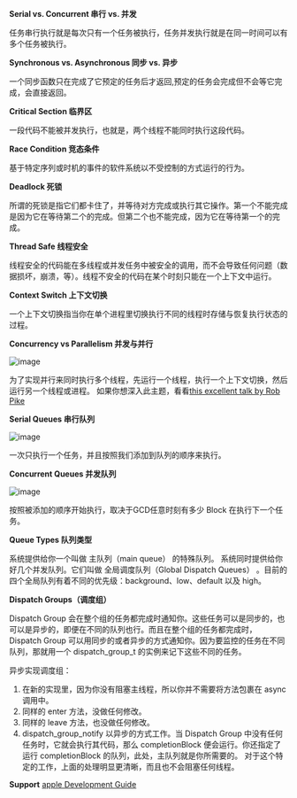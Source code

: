 **Serial vs. Concurrent 串行 vs. 并发**

任务串行执行就是每次只有一个任务被执行，任务并发执行就是在同一时间可以有多个任务被执行。

**Synchronous vs. Asynchronous 同步 vs. 异步**

一个同步函数只在完成了它预定的任务后才返回,预定的任务会完成但不会等它完成，会直接返回。

**Critical Section 临界区**

一段代码不能被并发执行，也就是，两个线程不能同时执行这段代码。

**Race Condition 竞态条件**

基于特定序列或时机的事件的软件系统以不受控制的方式运行的行为。

**Deadlock 死锁**

所谓的死锁是指它们都卡住了，并等待对方完成或执行其它操作。第一个不能完成是因为它在等待第二个的完成。但第二个也不能完成，因为它在等待第一个的完成。

**Thread Safe 线程安全**

线程安全的代码能在多线程或并发任务中被安全的调用，而不会导致任何问题（数据损坏，崩溃，等）。线程不安全的代码在某个时刻只能在一个上下文中运行。

**Context Switch 上下文切换**

一个上下文切换指当你在单个进程里切换执行不同的线程时存储与恢复执行状态的过程。

**Concurrency vs Parallelism 并发与并行**

![image ](https://raw.githubusercontent.com/z55heihei/GCD/master/GCD/Concurrency.png)

为了实现并行来同时执行多个线程，先运行一个线程，执行一个上下文切换，然后运行另一个线程或进程。
如果你想深入此主题，看看[this excellent talk by Rob Pike ](http://vimeo.com/49718712)

**Serial Queues 串行队列**

![image](https://raw.githubusercontent.com/z55heihei/GCD/master/GCD/SerialQueues.png)

一次只执行一个任务，并且按照我们添加到队列的顺序来执行。

**Concurrent Queues 并发队列**

![image](https://raw.githubusercontent.com/z55heihei/GCD/master/GCD/ConcurrentQueue.png)

按照被添加的顺序开始执行，取决于GCD任意时刻有多少 Block 在执行下一个任务。

**Queue Types 队列类型**

系统提供给你一个叫做 主队列（main queue） 的特殊队列。
系统同时提供给你好几个并发队列。它们叫做 全局调度队列（Global Dispatch Queues） 。目前的四个全局队列有着不同的优先级：background、low、default 以及 high。

**Dispatch Groups（调度组）**

Dispatch Group 会在整个组的任务都完成时通知你。这些任务可以是同步的，也可以是异步的，即便在不同的队列也行。而且在整个组的任务都完成时，Dispatch Group 可以用同步的或者异步的方式通知你。因为要监控的任务在不同队列，那就用一个 dispatch_group_t 的实例来记下这些不同的任务。

异步实现调度组：
1. 在新的实现里，因为你没有阻塞主线程，所以你并不需要将方法包裹在 async 调用中。
2. 同样的 enter 方法，没做任何修改。
3. 同样的 leave 方法，也没做任何修改。
4. dispatch_group_notify 以异步的方式工作。当 Dispatch Group 中没有任何任务时，它就会执行其代码，那么 completionBlock 便会运行。你还指定了运行 completionBlock 的队列，此处，主队列就是你所需要的。
对于这个特定的工作，上面的处理明显更清晰，而且也不会阻塞任何线程。

**Support**
[apple Development Guide](https://developer.apple.com/library/mac/documentation/general/conceptual/concurrencyprogrammingguide/OperationQueues/OperationQueues.html#//apple_ref/doc/uid/TP40008091-CH102-SW1)
